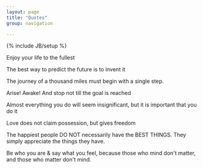```yaml
---
layout: page
title: "Quotes"
group: navigation

---
```

{% include JB/setup %}

Enjoy your life to the fullest

The best way to predict the future is to invent it

The journey of a thousand miles must begin with a single step.

Arise! Awake! And stop not till the goal is reached

Almost everything you do will seem insignificant, but it is important that you do it

Love does not claim possession, but gives freedom

The happiest people DO NOT necessarily have the BEST THINGS. They simply appreciate the things they have.

Be who you are & say what you feel, because those who mind don't matter, and those who matter don't mind.

